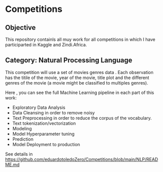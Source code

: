 # Competitions

## Objective

This repository containls all muy work for all competitions in which I have participarted in Kaggle and Zindi.Africa.

## Category: Natural Processing Language

This competition will use a set of movies genres data . Each observation has the titile of the movie, year of the movie, title plot and the different genres of the movie (a movie might be classified to multiples genres).

Here , you can see the full Machine Learning pipeline in each part of this work:

- Exploratory  Data Analysis
- Data Cleansing in order to remove noisy
- Text Preprocessing in order to reduce the corpus of the vocabulary.
- Text tokenization/vectorization
- Modeling  
- Model Hyperparameter tuning
- Prediction
- Model Deployment to production  

See details in <https://github.com/eduardotoledoZero/Competitions/blob/main/NLP/README.md>


